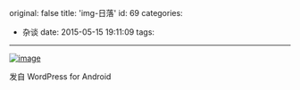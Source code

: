 original: false
title: 'img-日落'
id: 69
categories:
  - 杂谈
date: 2015-05-15 19:11:09
tags:
---
<!--more-->
[![image](http://liqiong520-hexo.stor.sinaapp.com/img%2Fwpid-wp-1431688224633-1024x768.jpg "wp-1431688224633.jpg")](http://liqiong520-hexo.stor.sinaapp.com/img%2Fwpid-wp-1431688224633-1024x768.jpg)

<span class="post_sig">发自 WordPress for Android</span>
